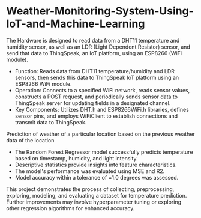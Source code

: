 # Weather-Monitoring-System-Using-IoT-and-Machine-Learning
The Hardware is designed to read data from a DHT11 temperature and humidity sensor, as well as an LDR (Light Dependent Resistor) sensor, and send that data to ThingSpeak, an IoT platform, using an ESP8266 (WiFi module).
- Function: Reads data from DHT11 temperature/humidity and LDR sensors, then sends this data to ThingSpeak IoT platform using an ESP8266 WiFi module.
- Operation: Connects to a specified WiFi network, reads sensor values, constructs a POST request, and periodically sends sensor data to ThingSpeak server for updating fields in a designated channel.
- Key Components: Utilizes DHT.h and ESP8266WiFi.h libraries, defines sensor pins, and employs WiFiClient to establish connections and transmit data to ThingSpeak.



Prediction of weather of a particular location based on the previous weather data of the location 



- The Random Forest Regressor model successfully predicts temperature based on timestamp, humidity, and light intensity.
- Descriptive statistics provide insights into feature characteristics.
- The model's performance was evaluated using MSE and R2.
- Model accuracy within a tolerance of ±1.0 degrees was assessed.

This project demonstrates the process of collecting, preprocessing, exploring, modeling, and evaluating a dataset for temperature prediction. Further improvements may involve hyperparameter tuning or exploring other regression algorithms for enhanced accuracy.
